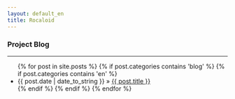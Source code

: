 ```yaml
---
layout: default_en
title: Rocaloid
---
```


### Project Blog

---


<div id="home">
	<ul class="posts">
	{% for post in site.posts %}
		{% if post.categories contains 'blog' %}
			{% if post.categories contains 'en' %}
				<li><span>{{ post.date | date_to_string }}</span> &raquo; <a href="{{ post.url }}">{{ post.title }}</a></li>
			{% endif %}
		{% endif %}
	{% endfor %}
	</ul>
</div>

